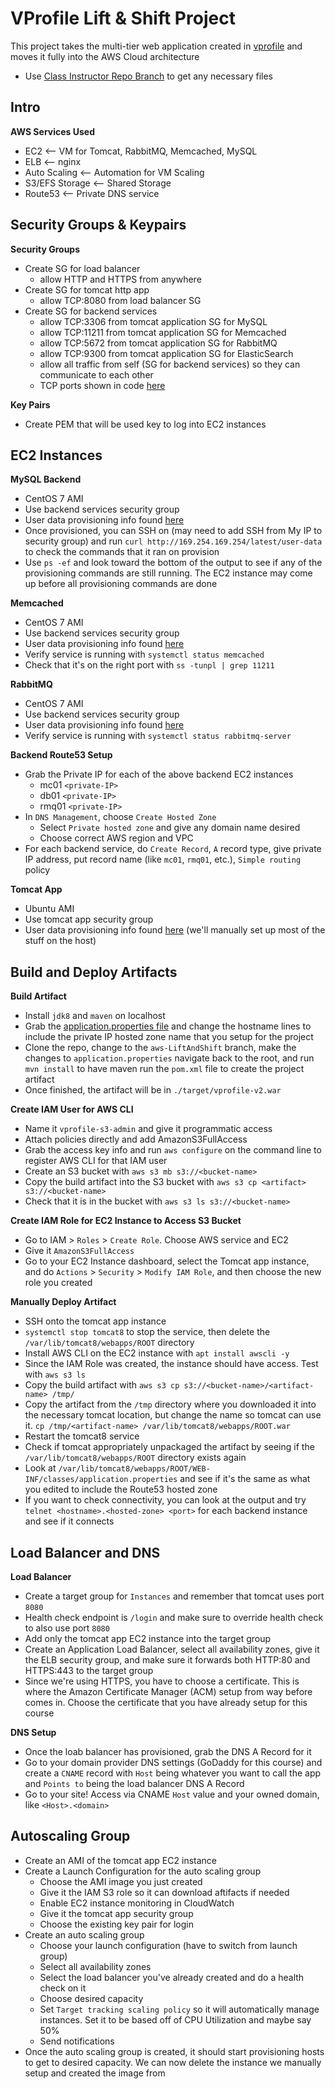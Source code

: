 # VProfile Lift & Shift Project

This project takes the multi-tier web application created in [vprofile](../vprofile/) and moves it fully into the AWS Cloud architecture

- Use [Class Instructor Repo Branch](https://github.com/devopshydclub/vprofile-project/tree/aws-LiftAndShift) to get any necessary files

## Intro

**AWS Services Used**

- EC2 <-- VM for Tomcat, RabbitMQ, Memcached, MySQL
- ELB <-- nginx
- Auto Scaling <-- Automation for VM Scaling
- S3/EFS Storage <-- Shared Storage
- Route53 <-- Private DNS service

## Security Groups & Keypairs

**Security Groups**

- Create SG for load balancer
  - allow HTTP and HTTPS from anywhere
- Create SG for tomcat http app
  - allow TCP:8080 from load balancer SG
- Create SG for backend services
  - allow TCP:3306 from tomcat application SG for MySQL
  - allow TCP:11211 from tomcat application SG for Memcached
  - allow TCP:5672 from tomcat application SG for RabbitMQ
  - allow TCP:9300 from tomcat application SG for ElasticSearch
  - allow all traffic from self (SG for backend services) so they can communicate to each other
  - TCP ports shown in code [here](https://github.com/devopshydclub/vprofile-project/blob/aws-LiftAndShift/src/main/resources/application.properties)

**Key Pairs**

- Create PEM that will be used key to log into EC2 instances

## EC2 Instances

**MySQL Backend**

- CentOS 7 AMI
- Use backend services security group
- User data provisioning info found [here](https://github.com/devopshydclub/vprofile-project/blob/aws-LiftAndShift/userdata/mysql.sh)
- Once provisioned, you can SSH on (may need to add SSH from My IP to security group) and run `curl http://169.254.169.254/latest/user-data` to check the commands that it ran on provision
- Use `ps -ef` and look toward the bottom of the output to see if any of the provisioning commands are still running. The EC2 instance may come up before all provisioning commands are done

**Memcached**

- CentOS 7 AMI
- Use backend services security group
- User data provisioning info found [here](https://github.com/devopshydclub/vprofile-project/blob/aws-LiftAndShift/userdata/memcache.sh)
- Verify service is running with `systemctl status memcached`
- Check that it's on the right port with `ss -tunpl | grep 11211`

**RabbitMQ**

- CentOS 7 AMI
- Use backend services security group
- User data provisioning info found [here](https://github.com/devopshydclub/vprofile-project/blob/aws-LiftAndShift/userdata/rabbitmq.sh)
- Verify service is running with `systemctl status rabbitmq-server`

**Backend Route53 Setup**

- Grab the Private IP for each of the above backend EC2 instances
  - mc01 `<private-IP>`
  - db01 `<private-IP>`
  - rmq01 `<private-IP>`
- In `DNS Management`, choose `Create Hosted Zone`
  - Select `Private hosted zone` and give any domain name desired
  - Choose correct AWS region and VPC
- For each backend service, do `Create Record`, `A` record type, give private IP address, put record name (like `mc01`, `rmq01`, etc.), `Simple routing` policy

**Tomcat App**

- Ubuntu AMI
- Use tomcat app security group
- User data provisioning info found [here](https://github.com/devopshydclub/vprofile-project/blob/aws-LiftAndShift/userdata/tomcat_ubuntu.sh) (we'll manually set up most of the stuff on the host)

## Build and Deploy Artifacts

**Build Artifact**

- Install `jdk8` and `maven` on localhost
- Grab the [application.properties file](https://github.com/devopshydclub/vprofile-project/blob/aws-LiftAndShift/src/main/resources/application.properties) and change the hostname lines to include the private IP hosted zone name that you setup for the project
- Clone the repo, change to the `aws-LiftAndShift` branch, make the changes to `application.properties` navigate back to the root, and run `mvn install` to have maven run the `pom.xml` file to create the project artifact
- Once finished, the artifact will be in `./target/vprofile-v2.war`

**Create IAM User for AWS CLI**

- Name it `vprofile-s3-admin` and give it programmatic access
- Attach policies directly and add AmazonS3FullAccess
- Grab the access key info and run `aws configure` on the command line to register AWS CLI for that IAM user
- Create an S3 bucket with `aws s3 mb s3://<bucket-name>`
- Copy the build artifact into the S3 bucket with `aws s3 cp <artifact> s3://<bucket-name>`
- Check that it is in the bucket with `aws s3 ls s3://<bucket-name>`

**Create IAM Role for EC2 Instance to Access S3 Bucket**

- Go to IAM > `Roles` > `Create Role`. Choose AWS service and EC2
- Give it `AmazonS3FullAccess`
- Go to your EC2 Instance dashboard, select the Tomcat app instance, and do `Actions` > `Security` > `Modify IAM Role`, and then choose the new role you created

**Manually Deploy Artifact**

- SSH onto the tomcat app instance
- `systemctl stop tomcat8` to stop the service, then delete the `/var/lib/tomcat8/webapps/ROOT` directory
- Install AWS CLI on the EC2 instance with `apt install awscli -y`
- Since the IAM Role was created, the instance should have access. Test with `aws s3 ls`
- Copy the build artifact with `aws s3 cp s3://<bucket-name>/<artifact-name> /tmp/`
- Copy the artifact from the `/tmp` directory where you downloaded it into the necessary tomcat location, but change the name so tomcat can use it. `cp /tmp/<artifact-name> /var/lib/tomcat8/webapps/ROOT.war`
- Restart the tomcat8 service
- Check if tomcat appropriately unpackaged the artifact by seeing if the `/var/lib/tomcat8/webapps/ROOT` directory exists again
- Look at `/var/lib/tomcat8/webapps/ROOT/WEB-INF/classes/application.properties` and see if it's the same as what you edited to include the Route53 hosted zone
- If you want to check connectivity, you can look at the output and try `telnet <hostname>.<hosted-zone> <port>` for each backend instance and see if it connects

## Load Balancer and DNS

**Load Balancer**

- Create a target group for `Instances` and remember that tomcat uses port `8080`
- Health check endpoint is `/login` and make sure to override health check to also use port `8080`
- Add only the tomcat app EC2 instance into the target group
- Create an Application Load Balancer, select all availability zones, give it the ELB security group, and make sure it forwards both HTTP:80 and HTTPS:443 to the target group
- Since we're using HTTPS, you have to choose a certificate. This is where the Amazon Certificate Manager (ACM) setup from way before comes in. Choose the certificate that you have already setup for this course

**DNS Setup**

- Once the loab balancer has provisioned, grab the DNS A Record for it
- Go to your domain provider DNS settings (GoDaddy for this course) and create a `CNAME` record with `Host` being whatever you want to call the app and `Points to` being the load balancer DNS A Record
- Go to your site! Access via CNAME `Host` value and your owned domain, like `<Host>.<domain>`

## Autoscaling Group

- Create an AMI of the tomcat app EC2 instance
- Create a Launch Configuration for the auto scaling group
  - Choose the AMI image you just created
  - Give it the IAM S3 role so it can download aftifacts if needed
  - Enable EC2 instance monitoring in CloudWatch
  - Give it the tomcat app security group
  - Choose the existing key pair for login
- Create an auto scaling group
  - Choose your launch configuration (have to switch from launch group)
  - Select all availability zones
  - Select the load balancer you've already created and do a health check on it
  - Choose desired capacity
  - Set `Target tracking scaling policy` so it will automatically manage instances. Set it to be based off of CPU Utilization and maybe say 50%
  - Send notifications
- Once the auto scaling group is created, it should start provisioning hosts to get to desired capacity. We can now delete the instance we manually setup and created the image from
